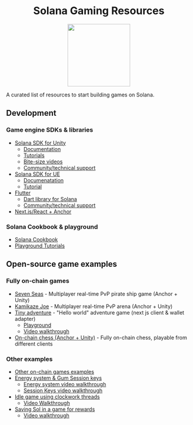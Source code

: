 <div align="center">
 <h1>Solana Gaming Resources</h1>

<a href="https://docs.magicblock.gg"><img height="170x" src="https://i.imgur.com/mYinlU7.png" /></a>
</div>
A curated list of resources to start building games on Solana. 

 <h2>Development</h2>
 <h3>Game engine SDKs & libraries</h3>

- [Solana SDK for Unity](https://github.com/magicblock-labs/Solana.Unity-SDK)
   - [Documentation](https://solana.unity-sdk.gg/)
   - [Tutorials]()
   - [Bite-size videos](https://www.youtube.com/@Magicblock-Labs)
   - [Community/technical support](https://discord.gg/34mAReH8gu)
- [Solana SDK for UE](https://github.com/staratlasmeta/FoundationKit)
  - [Documenatation](https://github.com/staratlasmeta/FoundationKit/tree/main/Documentation)
  - [Tutorial](https://www.youtube.com/watch?v=S8fm8mFeUkk)
- [Flutter](https://github.com/espresso-cash/espresso-cash-public)
  - [Dart library for Solana](https://github.com/espresso-cash/espresso-cash-public/tree/master/packages/solana)
  - [Community/technical support](https://discord.com/invite/wK6WX7974J)
- [Next.js/React + Anchor](https://solanacookbook.com/gaming/game-sdks.html#next-js-react-anchor)

 <h3>Solana Cookbook & playground</h3>
 
- [Solana Cookbook](https://solanacookbook.com/gaming/intro.html)
- [Playground Tutorials](https://beta.solpg.io/tutorials/)

 <h2>Open-source game examples</h2>
 <h3>Fully on-chain games</h3>
 
  - [Seven Seas](https://github.com/solana-developers/solana-game-starter-kits/tree/main/seven-seas)  - Multiplayer real-time PvP pirate ship game (Anchor + Unity)
  - [Kamikaze Joe](https://github.com/GabrielePicco/Chainstrike) - Multiplayer real-time PvP arena (Anchor + Unity)
  - [Tiny adventure](https://github.com/solana-developers/solana-game-starter-kits/tree/main/tiny-adventure) - "Hello world" adventure game (next js client & wallet adapter)
    - [Playground](https://beta.solpg.io/tutorials/tiny-adventure)
    - [Video walkthrough](https://www.youtube.com/watch?v=_vQ3bSs3svs&t=976s&ab_channel=SolPlay)
  - [On-chain chess (Anchor + Unity)](https://github.com/magicblock-labs/Solana-Unity-Chess) - Fully on-chain chess, playable from different clients
  
 <h3>Other examples</h3>

- [Other on-chain games examples](https://github.com/solana-developers/solana-game-starter-kits)
- [Energy system & Gum Session keys](https://github.com/solana-developers/solana-game-starter-kits/tree/main/idle-game)
   - [Energy system video walkthrough](https://www.youtube.com/watch?v=YYQtRCXJBgs&t=3s&ab_channel=Solana)
   - [Session Keys video walkthrough](https://www.youtube.com/watch?v=oKvWZoybv7Y&ab_channel=Solana)
- [Idle game using clockwork threads](https://github.com/solana-developers/solana-game-starter-kits/tree/main/idle-game)
   - [Video Walkthrough](https://www.youtube.com/watch?v=ax0Si3Vkvbo&t=252s&ab_channel=Solana)
- [Saving Sol in a game for rewards](https://beta.solpg.io/tutorials/tiny-adventure-two)
  - [Video walkthrough](https://www.youtube.com/watch?v=gILXyWvXu7M&t=191s&ab_channel=SolPlay)


